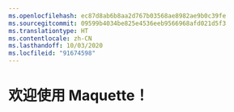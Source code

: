 ```yaml
---
ms.openlocfilehash: ec87d8ab6b8aa2d767b03568ae8982ae9b0c39fe
ms.sourcegitcommit: 09599b4034be825e4536eeb9566968afd021d5f3
ms.translationtype: HT
ms.contentlocale: zh-CN
ms.lasthandoff: 10/03/2020
ms.locfileid: "91674598"
---
```

# <a name="welcome-to-maquette"></a>欢迎使用 Maquette！